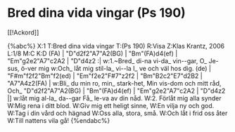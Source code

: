 # Bred dina vida vingar (Ps 190)

[[!Ackord]]

{%abc%}
X:1
T:Bred dina vida vingar
T:(Ps 190)
R:Visa
Z:Klas Krantz, 2006
L:1/8
M:C
K:D
(FA) | "D"d2f2"A7"A2(BG) | "Bm"(FA)d4(ef) | "Em"g2e2"A7"c2A2 | "D"d4z2 :|
w:1.~Bred_ di-na vi-da_ vin--gar, O_ Je-sus, ö-ver mig
w:Och_ låt mig stil-la_ vi--la I_ ve och väl hos dig. 
(de) | "F#m"f2f2"Bm"f2(ed) | "Em"f2e2"F#7"z2f2 | "Bm"B2c2"E7"d2B2 | "A7"A4z2(FA) |
w:Bli_ du min ro, min_ stark-het, Min vis-dom och mitt råd, Och_
"D"d2f2"A7"A2(BG) | "Bm"(FA)d4(ef) | "Em"g2e2"A7"c2A2 | "D"d4z2 |]
w:låt mig al-la_ da--gar Få_ le-va av din nåd.
W:2. Förlåt mig alla synder
W:Mig rena i ditt blod.
W:Giv mig ett heligt sinne,
W:En vilja ny och god.
W:Tag i din vård och hägnad
W:Oss alla, stora, små.
W:Och låt i frid oss åter
W:Till nattens vila gå! 
{%endabc%}

